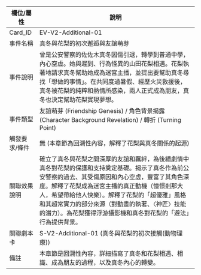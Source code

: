 | 欄位/屬性 | 說明 |
|---|---|
| Card_ID | EV-V2-Additional-01 |
| 事件名稱 | 真冬與花梨的初次邂逅與友誼萌芽 |
| 事件說明 | 曾是公安警察的佐佐木真冬因傷引退，轉學到普通中學，內心空虛。她與遲到、行為怪異的山田花梨相遇。花梨執著地請求真冬幫助她成為迷宮主播，並提出要幫助真冬尋找「想做的事情」。在共同度過暑假、經歷火災救援後，真冬被花梨的純粹和熱情所感染，兩人正式成為朋友，真冬也決定幫助花梨實現夢想。 |
| 事件類型 | 友誼萌芽 (Friendship Genesis) / 角色背景揭露 (Character Background Revelation) / 轉折 (Turning Point) |
| 觸發要求/條件 | 無 (本章節為回溯性內容，解釋了花梨與真冬關係的起源) |
| 關聯效果說明 | 確立了真冬與花梨之間深厚的友誼和羈絆，為後續劇情中真冬對花梨的保護和支持奠定基礎。揭示了真冬作為前公安警察的過去、其受傷原因和內心空虛，豐富了其角色深度。解釋了花梨成為迷宮主播的真正動機（憧憬剎那大人，希望帶給他人快樂）。解釋了花梨的「超優雅」風格和其超常實力的部分來源（對動畫的執著、〈神匠〉技能的潛力）。為花梨獲得浮游攝影機和真冬對花梨的「避法」行為提供背景。 |
| 關聯劇本卡 | S-V2-Additional-01 (真冬與花梨的初次接觸(動物理療)) |
| 備註 | 本章節是回溯性內容，詳細描寫了真冬和花梨相遇、相識、成為朋友的過程，以及真冬內心的轉變。 |
